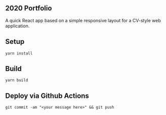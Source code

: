 ## 2020 Portfolio

A quick React app based on a simple responsive layout for a CV-style web application.

## Setup

`yarn install`

## Build

`yarn build`

## Deploy via Github Actions

`git commit -am "<your message here>" && git push`
